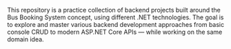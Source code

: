 This repository is a practice collection of backend projects built around the Bus Booking System concept, using different .NET technologies. The goal is to explore and master various backend development approaches from basic console CRUD to modern ASP.NET Core APIs — while working on the same domain idea.
